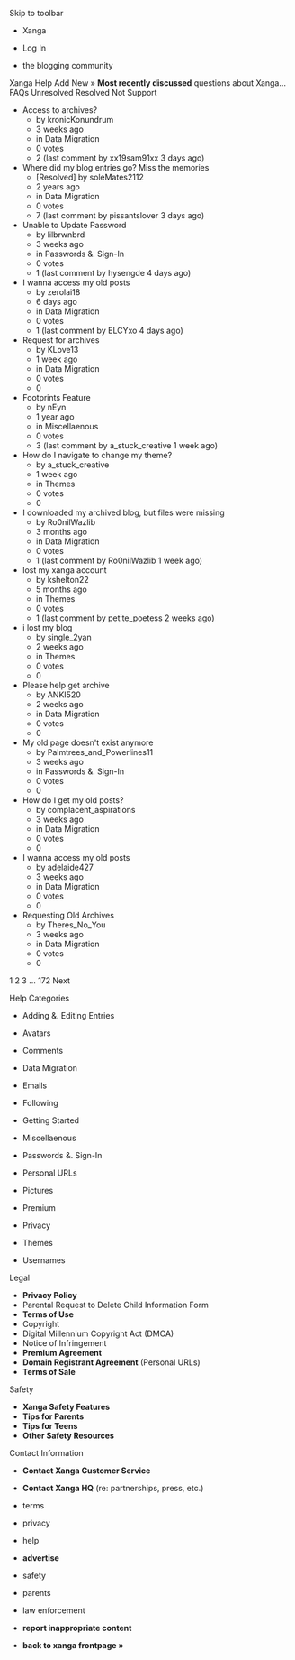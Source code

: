 Skip to toolbar

*   Xanga

*   Log In

*   the blogging community

Xanga Help Add New » **Most recently discussed** questions about Xanga… FAQs Unresolved Resolved Not Support

*   Access to archives?
    *   by kronicKonundrum
    *   3 weeks ago
    *   in Data Migration
    *   0 votes
    *   2 (last comment by xx19sam91xx 3 days ago)
*   Where did my blog entries go? Miss the memories
    *   \[Resolved\] by soleMates2112
    *   2 years ago
    *   in Data Migration
    *   0 votes
    *   7 (last comment by pissantslover 3 days ago)
*   Unable to Update Password
    *   by lilbrwnbrd
    *   3 weeks ago
    *   in Passwords &. Sign-In
    *   0 votes
    *   1 (last comment by hysengde 4 days ago)
*   I wanna access my old posts
    *   by zerolai18
    *   6 days ago
    *   in Data Migration
    *   0 votes
    *   1 (last comment by ELCYxo 4 days ago)
*   Request for archives
    *   by KLove13
    *   1 week ago
    *   in Data Migration
    *   0 votes
    *   0
*   Footprints Feature
    *   by nEyn
    *   1 year ago
    *   in Miscellaenous
    *   0 votes
    *   3 (last comment by a\_stuck\_creative 1 week ago)
*   How do I navigate to change my theme?
    *   by a\_stuck\_creative
    *   1 week ago
    *   in Themes
    *   0 votes
    *   0
*   I downloaded my archived blog, but files were missing
    *   by Ro0nilWazlib
    *   3 months ago
    *   in Data Migration
    *   0 votes
    *   1 (last comment by Ro0nilWazlib 1 week ago)
*   lost my xanga account
    *   by kshelton22
    *   5 months ago
    *   in Themes
    *   0 votes
    *   1 (last comment by petite\_poetess 2 weeks ago)
*   i lost my blog
    *   by single\_2yan
    *   2 weeks ago
    *   in Themes
    *   0 votes
    *   0
*   Please help get archive
    *   by ANKI520
    *   2 weeks ago
    *   in Data Migration
    *   0 votes
    *   0
*   My old page doesn't exist anymore
    *   by Palmtrees\_and\_Powerlines11
    *   3 weeks ago
    *   in Passwords &. Sign-In
    *   0 votes
    *   0
*   How do I get my old posts?
    *   by complacent\_aspirations
    *   3 weeks ago
    *   in Data Migration
    *   0 votes
    *   0
*   I wanna access my old posts
    *   by adelaide427
    *   3 weeks ago
    *   in Data Migration
    *   0 votes
    *   0
*   Requesting Old Archives
    *   by Theres\_No\_You
    *   3 weeks ago
    *   in Data Migration
    *   0 votes
    *   0

1 2 3 ... 172 Next

Help Categories

*   Adding &. Editing Entries
*   Avatars
*   Comments
*   Data Migration
*   Emails
*   Following
*   Getting Started
*   Miscellaenous

*   Passwords &. Sign-In
*   Personal URLs
*   Pictures
*   Premium
*   Privacy
*   Themes
*   Usernames

Legal

*   **Privacy Policy**
*   Parental Request to Delete Child Information Form
*   **Terms of Use**
*   Copyright
*   Digital Millennium Copyright Act (DMCA)
*   Notice of Infringement
*   **Premium Agreement**
*   **Domain Registrant Agreement** (Personal URLs)
*   **Terms of Sale**

Safety

*   **Xanga Safety Features**
*   **Tips for Parents**
*   **Tips for Teens**
*   **Other Safety Resources**

Contact Information

*   **Contact Xanga Customer Service**
*   **Contact Xanga HQ** (re: partnerships, press, etc.)

*   terms
*   privacy
*   help
*   **advertise**

*   safety
*   parents
*   law enforcement
*   **report inappropriate content**

*   **back to xanga frontpage »**